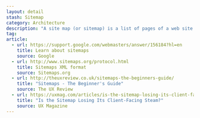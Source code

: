 ```yaml
---
layout: detail
stash: Sitemap
category: Architecture
description: "A site map (or sitemap) is a list of pages of a web site accessible to crawlers or users. It can be either a document in any form used as a planning tool for Web design, or a Web page that lists the pages on a Web site, typically organized in hierarchical fashion."
tag:
article:
  - url: https://support.google.com/webmasters/answer/156184?hl=en
    title: Learn about sitemaps
    source: Google
  - url: http://www.sitemaps.org/protocol.html
    title: Sitemaps XML format
    source: Sitemaps.org
  - url: http://theuxreview.co.uk/sitemaps-the-beginners-guide/
    title: "Sitemaps - The Beginner's Guide"
    source: The UX Review
  - url: https://uxmag.com/articles/is-the-sitemap-losing-its-client-facing-steam
    title: "Is the Sitemap Losing Its Client-Facing Steam?"
    source: UX Magazine
---
```

